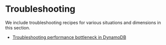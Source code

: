 # Troubleshooting

We include troubleshooting recipes for various situations and dimensions in this section.

- [Troubleshooting performance bottleneck in DynamoDB][ddb-troubleshooting]


[ddb-troubleshooting]: https://observability.workshop.aws/en/scaleup.html

